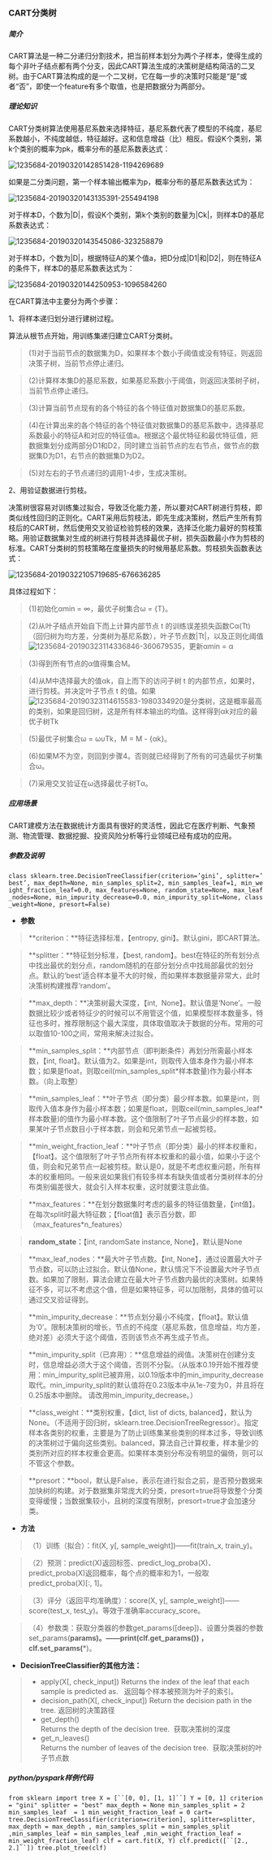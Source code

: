 

<h3>CART分类树</h3>

##### 简介

  CART算法是一种二分递归分割技术，把当前样本划分为两个子样本，使得生成的每个非叶子结点都有两个分支，因此CART算法生成的决策树是结构简洁的二叉树。由于CART算法构成的是一个二叉树，它在每一步的决策时只能是“是”或者“否”，即使一个feature有多个取值，也是把数据分为两部分。

##### 理论知识

CART分类树算法使用基尼系数来选择特征，基尼系数代表了模型的不纯度，基尼系数越小，不纯度越低，特征越好。这和信息增益（比）相反。假设K个类别，第k个类别的概率为pk，概率分布的基尼系数表达式：

![1235684-20190320142851428-1194269689](/uploads/661970b827fd83d358806fddfe817a4a/1235684-20190320142851428-1194269689.png)

如果是二分类问题，第一个样本输出概率为p，概率分布的基尼系数表达式为：

![1235684-20190320143135391-255494198](/uploads/0a84f7446e1fa4e3a74bf414587b65f8/1235684-20190320143135391-255494198.png)

对于样本D，个数为|D|，假设K个类别，第k个类别的数量为|Ck|，则样本D的基尼系数表达式：

![1235684-20190320143545086-323258879](/uploads/7a503b6e9e80e640b12eb4d5d2fa1305/1235684-20190320143545086-323258879.png)

对于样本D，个数为|D|，根据特征A的某个值a，把D分成|D1|和|D2|，则在特征A的条件下，样本D的基尼系数表达式为：

![1235684-20190320144250953-1096584260](/uploads/ca84f30418e1285f715141534bb37033/1235684-20190320144250953-1096584260.png)

在CART算法中主要分为两个步骤：

1、将样本递归划分进行建树过程。

 算法从根节点开始，用训练集递归建立CART分类树。

 >(1)对于当前节点的数据集为D，如果样本个数小于阈值或没有特征，则返回决策子树，当前节点停止递归。

 >(2)计算样本集D的基尼系数，如果基尼系数小于阈值，则返回决策树子树，当前节点停止递归。

 >(3)计算当前节点现有的各个特征的各个特征值对数据集D的基尼系数。

 >(4)在计算出来的各个特征的各个特征值对数据集D的基尼系数中，选择基尼系数最小的特征A和对应的特征值a。根据这个最优特征和最优特征值，把数据集划分成两部分D1和D2，同时建立当前节点的左右节点，做节点的数据集D为D1，右节点的数据集D为D2。

 >(5)对左右的子节点递归的调用1-4步，生成决策树。

2、用验证数据进行剪枝。

决策树很容易对训练集过拟合，导致泛化能力差，所以要对CART树进行剪枝，即类似线性回归的正则化。CART采用后剪枝法，即先生成决策树，然后产生所有剪枝后的CART树，然后使用交叉验证检验剪枝的效果，选择泛化能力最好的剪枝策略。用验证数据集对生成的树进行剪枝并选择最优子树，损失函数最小作为剪枝的标准。CART分类树的剪枝策略在度量损失的时候用基尼系数。剪枝损失函数表达式：

![1235684-20190322105719685-676636285](/uploads/62acbae9f3d0c687de3c262867e5dbc0/1235684-20190322105719685-676636285.png)

具体过程如下：

>(1)初始化αmin = ∞，最优子树集合ω = {T}。

>(2)从叶子结点开始自下而上计算内部节点 t 的训练误差损失函数Cα(Tt)（回归树为均方差，分类树为基尼系数），叶子节点数|Tt|，以及正则化阈值![1235684-20190323114336846-360679535](/uploads/aa5d9ad99255b3ff375598b30e27d588/1235684-20190323114336846-360679535.png)，更新αmin = α

>(3)得到所有节点的α值得集合M。

>(4)从M中选择最大的值αk，自上而下的访问子树 t 的内部节点，如果时，进行剪枝。并决定叶子节点 t 的值。如果![1235684-20190323114615583-1980334920](/uploads/a72ff4d2e9e61976ce961e8ffa46f6ba/1235684-20190323114615583-1980334920.png)是分类树，这是概率最高的类别，如果是回归树，这是所有样本输出的均值。这样得到αk对应的最优子树Tk

>(5)最优子树集合ω = ωυTk，M = M - {αk}。

>(6)如果M不为空，则回到步骤4。否则就已经得到了所有的可选最优子树集合ω。

>(7)采用交叉验证在ω选择最优子树Tα。

##### 应用场景

CART建模方法在数据统计方面具有很好的灵活性，因此它在医疗判断、气象预测、物流管理、数据挖掘、投资风险分析等行业领域已经有成功的应用。

##### 参数及说明

`class sklearn.tree.DecisionTreeClassifier(criterion=’gini’, splitter=’best’, max_depth=None, min_samples_split=2, min_samples_leaf=1, min_weight_fraction_leaf=0.0, max_features=None, random_state=None, max_leaf_nodes=None, min_impurity_decrease=0.0, min_impurity_split=None, class_weight=None, presort=False)`

*  **参数**

>**criterion：**特征选择标准，【entropy, gini】。默认gini，即CART算法。

>**splitter：**特征划分标准，【best, random】。best在特征的所有划分点中找出最优的划分点，random随机的在部分划分点中找局部最优的划分点。默认的‘best’适合样本量不大的时候，而如果样本数据量非常大，此时决策树构建推荐‘random’。

>**max_depth：**决策树最大深度，【int,  None】。默认值是‘None’。一般数据比较少或者特征少的时候可以不用管这个值，如果模型样本数量多，特征也多时，推荐限制这个最大深度，具体取值取决于数据的分布。常用的可以取值10-100之间，常用来解决过拟合。

>**min_samples_split：**内部节点（即判断条件）再划分所需最小样本数，【int, float】。默认值为2。如果是int，则取传入值本身作为最小样本数；如果是float，则取ceil(min_samples_split*样本数量)作为最小样本数。（向上取整）

>**min_samples_leaf：**叶子节点（即分类）最少样本数。如果是int，则取传入值本身作为最小样本数；如果是float，则取ceil(min_samples_leaf*样本数量)的值作为最小样本数。这个值限制了叶子节点最少的样本数，如果某叶子节点数目小于样本数，则会和兄弟节点一起被剪枝。

>**min_weight_fraction_leaf：**叶子节点（即分类）最小的样本权重和，【float】。这个值限制了叶子节点所有样本权重和的最小值，如果小于这个值，则会和兄弟节点一起被剪枝。默认是0，就是不考虑权重问题，所有样本的权重相同。一般来说如果我们有较多样本有缺失值或者分类树样本的分布类别偏差很大，就会引入样本权重，这时就要注意此值。

>**max_features：**在划分数据集时考虑的最多的特征值数量，【int值】。在每次split时最大特征数；【float值】表示百分数，即（max_features*n_features）

>**random_state：**【int, randomSate instance, None】，默认是None

>**max_leaf_nodes：**最大叶子节点数。【int, None】，通过设置最大叶子节点数，可以防止过拟合。默认值None，默认情况下不设置最大叶子节点数。如果加了限制，算法会建立在最大叶子节点数内最优的决策树。如果特征不多，可以不考虑这个值，但是如果特征多，可以加限制，具体的值可以通过交叉验证得到。

>**min_impurity_decrease：**节点划分最小不纯度，【float】。默认值为‘0’。限制决策树的增长，节点的不纯度（基尼系数，信息增益，均方差，绝对差）必须大于这个阈值，否则该节点不再生成子节点。

>**min_impurity_split（已弃用）：**信息增益的阀值。决策树在创建分支时，信息增益必须大于这个阈值，否则不分裂。（从版本0.19开始不推荐使用：min_impurity_split已被弃用，以0.19版本中的min_impurity_decrease取代。min_impurity_split的默认值将在0.23版本中从1e-7变为0，并且将在0.25版本中删除。 请改用min_impurity_decrease。）

>**class_weight：**类别权重，【dict, list of dicts, balanced】，默认为None。（不适用于回归树，sklearn.tree.DecisionTreeRegressor）。指定样本各类别的权重，主要是为了防止训练集某些类别的样本过多，导致训练的决策树过于偏向这些类别。balanced，算法自己计算权重，样本量少的类别所对应的样本权重会更高。如果样本类别分布没有明显的偏倚，则可以不管这个参数。

>**presort：**bool，默认是False，表示在进行拟合之前，是否预分数据来加快树的构建。对于数据集非常庞大的分类，presort=true将导致整个分类变得缓慢；当数据集较小，且树的深度有限制，presort=true才会加速分类。

*  **方法**

>（1）训练（拟合）：fit(X, y[, sample_weight])——fit(train_x, train_y)。

>（2）预测：predict(X)返回标签、predict_log_proba(X)、predict_proba(X)返回概率，每个点的概率和为1，一般取predict_proba(X)[:, 1]。

>（3）评分（返回平均准确度）：score(X, y[, sample_weight])——score(test_x, test_y)。等效于准确率accuracy_score。

>（4）参数类：获取分类器的参数get_params([deep])、设置分类器的参数set_params(**params)。——print(clf.get_params()) ，clf.set_params(***)。

* **DecisionTreeClassifier的其他方法：** 

>*  apply(X[, check_input])	
 Returns the index of the leaf that each sample is predicted as.  
 返回每个样本被预测为叶子的索引。
>*  decision_path(X[, check_input])	
 Return the decision path in the tree.
 返回树的决策路径
>*  get_depth()	                            
 Returns the depth of the decision tree.  
 获取决策树的深度
>*  get_n_leaves()	
 Returns the number of leaves of the decision tree.  
 获取决策树的叶子节点数

##### **python/pyspark**样例代码

`from sklearn import tree
X = [``[0, 0], [1, 1]``]
Y = [0, 1]
criterion = "gini"
splitter = "best"
max_depth = None
min_samples_split = 2
min_samples_leaf  = 1
min_weight_fraction_leaf = 0
cart= tree.DecisionTreeClassifier(criterion=criterion], splitter=splitter, max_depth = max_depth , min_samples_split = min_samples_split ,min_samples_leaf = min_samples_leaf ,min_weight_fraction_leaf = min_weight_fraction_leaf)
clf = cart.fit(X, Y)
clf.predict([``[2., 2.]``])
tree.plot_tree(clf)`